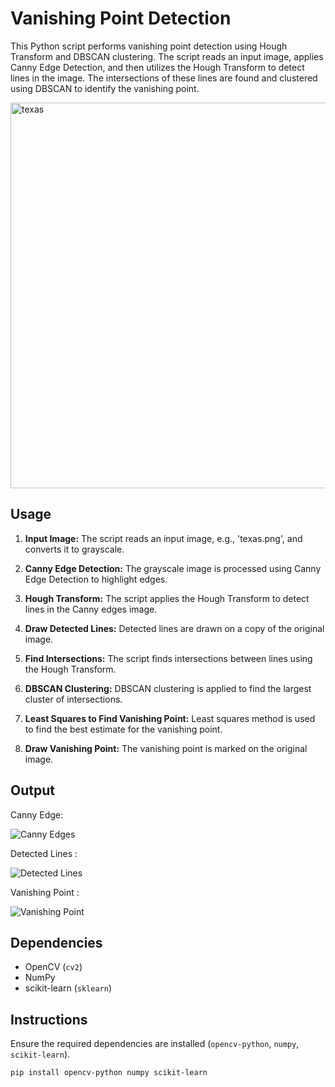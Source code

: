 # Vanishing Point Detection

This Python script performs vanishing point detection using Hough Transform and DBSCAN clustering. The script reads an input image, applies Canny Edge Detection, and then utilizes the Hough Transform to detect lines in the image. The intersections of these lines are found and clustered using DBSCAN to identify the vanishing point.


<img width="617" alt="texas" src="https://github.com/upasana099/CV/assets/89516193/88a5141a-03cb-4f62-ba1a-581dd7453079">



## Usage

1. **Input Image:** The script reads an input image, e.g., 'texas.png', and converts it to grayscale.

2. **Canny Edge Detection:** The grayscale image is processed using Canny Edge Detection to highlight edges.

3. **Hough Transform:** The script applies the Hough Transform to detect lines in the Canny edges image.

4. **Draw Detected Lines:** Detected lines are drawn on a copy of the original image.

5. **Find Intersections:** The script finds intersections between lines using the Hough Transform.

6. **DBSCAN Clustering:** DBSCAN clustering is applied to find the largest cluster of intersections.

7. **Least Squares to Find Vanishing Point:** Least squares method is used to find the best estimate for the vanishing point.

8. **Draw Vanishing Point:** The vanishing point is marked on the original image.

## Output 

Canny Edge:

![Canny Edges](https://github.com/upasana099/CV/assets/89516193/969c3ddc-d9ea-487f-b31a-ac68e5ef0f68)


Detected Lines :

![Detected Lines](https://github.com/upasana099/CV/assets/89516193/cc676d97-a798-4f6d-ae85-3741020a9bc2)


Vanishing Point :

![Vanishing Point](https://github.com/upasana099/CV/assets/89516193/0af5ba79-c5f8-4f02-b3db-a262eaf46d48)



## Dependencies

- OpenCV (`cv2`)
- NumPy
- scikit-learn (`sklearn`)

## Instructions

Ensure the required dependencies are installed (`opencv-python`, `numpy`, `scikit-learn`).

   ```bash
   pip install opencv-python numpy scikit-learn
```

